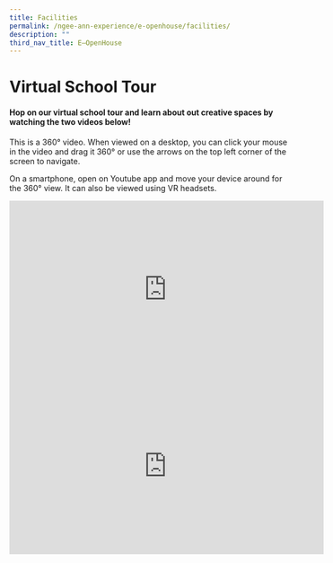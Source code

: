 ```yaml
---
title: Facilities
permalink: /ngee-ann-experience/e-openhouse/facilities/
description: ""
third_nav_title: E–OpenHouse
---
```

# Virtual School Tour

#### Hop on our virtual school tour and learn about out creative spaces by watching the two videos below!
  
This is a 360° video. When viewed on a desktop, you can click your mouse in the video and drag it 360° or use the arrows on the top left corner of the screen to navigate.  
  
On a smartphone, open on Youtube app and move your device around for the 360° view. It can also be viewed using VR headsets.

<iframe width="560" height="315" src="https://www.youtube.com/embed/wy6eCnHWuCk" title="YouTube video player" frameborder="0" allow="accelerometer; autoplay; clipboard-write; encrypted-media; gyroscope; picture-in-picture; web-share" allowfullscreen=""></iframe>
<br>

<iframe width="560" height="315" src="https://www.youtube.com/embed/lghUZFSTaYQ" title="YouTube video player" frameborder="0" allow="accelerometer; autoplay; clipboard-write; encrypted-media; gyroscope; picture-in-picture; web-share" allowfullscreen=""></iframe>